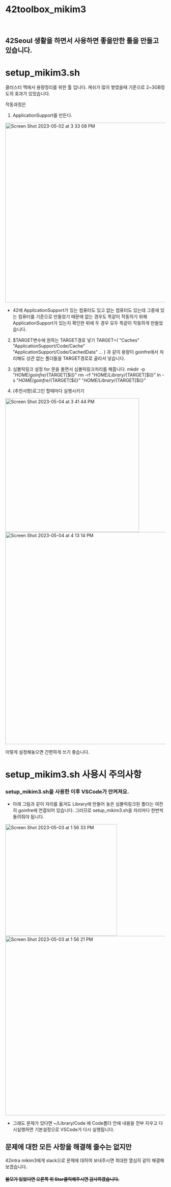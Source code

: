 # 42toolbox_mikim3

<br>

## 42Seoul 생활을 하면서 사용하면 좋을만한 툴을 만들고 있습니다.

# setup_mikim3.sh

클러스터 맥에서 용량정리를 위한 툴 입니다. 
캐쉬가 많이 쌓였을때 기준으로 2~3GB정도의 효과가 있었습니다.

작동과정은

1. ApplicationSupport를 만든다.
<img width="564" alt="Screen Shot 2023-05-02 at 3 33 08 PM" src="https://user-images.githubusercontent.com/26201797/235595874-54f40dda-0c85-4c04-a10a-6d4bfc8ed010.png">
      
- 42에 ApplicationSupport가  있는 컴퓨터도 있고 없는 컴퓨터도 있는데 그중에 있는 컴퓨터를 기준으로 만들었기 때문에 없는 경우도 똑같이 작동하기 위해 ApplicationSupport가 있는지
확인한 뒤에 두 경우 모두 똑같이 작동하게 만들었습니다.

2. $TARGET변수에 원하는 TARGET경로 넣기
TARGET=(
	"Caches"
	"ApplicationSupport/Code/Cache"
	"ApplicationSupport/Code/CachedData"
  ...
)
과 같이 용량이 goinfre에서 처리해도 상관 없는 폴더들을 TARGET경로로 골라서 넣습니다.

3. 심볼릭링크 설정
for 문을 돌면서 심볼릭링크처리를 해줍니다.
  mkdir -p "$HOME/goinfre/${TARGET[$i]}"
  rm -rf "$HOME/Library/${TARGET[$i]}"
  ln -s "$HOME/goinfre/${TARGET[$i]}" "$HOME/Library/${TARGET[$i]}"

4. (추천사항)로그인 할때마다 실행시키기

<img width="420" alt="Screen Shot 2023-05-04 at 3 41 44 PM" src="https://user-images.githubusercontent.com/26201797/236135447-4e4c6818-1087-4db0-b4f3-0720d90ddde2.png">

<img width="666" alt="Screen Shot 2023-05-04 at 4 13 14 PM" src="https://user-images.githubusercontent.com/26201797/236135471-e617e235-41c4-46f0-a153-a4990942a57c.png">

이렇게 설정해놓으면 간편하게 쓰기 좋습니다.



# setup_mikim3.sh 사용시 주의사항

### setup_mikim3.sh을 사용한 이후 VSCode가 안켜져요.               

- 아래 그림과 같이 자리를 옮겨도 Library에 만들어 놓은 심볼릭링크된 폴더는 여전히 goinfre에 연결되어 있습니다.  그러므로 setup_mikim3.sh을 자리마다 한번씩 돌려줘야 됩니다.
<img width="351" alt="Screen Shot 2023-05-03 at 1 56 33 PM" src="https://user-images.githubusercontent.com/26201797/235835506-af33d059-7c95-43be-8da2-f8cfb1a2cf9c.png">


<img width="563" alt="Screen Shot 2023-05-03 at 1 56 21 PM" src="https://user-images.githubusercontent.com/26201797/235835526-b3572701-a08f-430f-84dc-6182c7e354c3.png">

- 그래도 문제가 있다면 ~/Library/Code 에 Code폴더 안에 내용을 전부 지우고 다시실행하면 기본설정으로 VSCode가 다시 실행됩니다.


## 문제에 대한 모든 사항을 해결해 줄수는 없지만
42intra  mikim3에게 slack으로 문제에 대하여 보내주시면 최대한 열심히 같이 해결해 보겠습니다.

#### ~~쓸모가 있었다면 오른쪽 위 Star클릭해주시면 감사하겠습니다.~~








